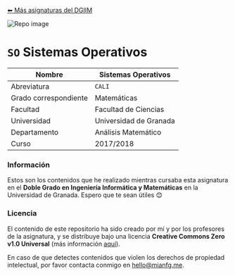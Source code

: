 [⬅ Más asignaturas del DGIIM](https://github.com/mianfg/DGIIM)

![Repo image](https://repository-images.githubusercontent.com/291504899/26a8ce80-eaec-11ea-9acd-97a5a31621fe)

# `SO` Sistemas Operativos

| Nombre                | Sistemas Operativos                                          |
| --------------------- | ------------------------------------------------------------ |
| Abreviatura           | `CALI` |
| Grado correspondiente | Matemáticas |
| Facultad              | Facultad de Ciencias |
| Universidad           | Universidad de Granada |
| Departamento          | Análisis Matemático |
| Curso                 | 2017/2018 |

### Información

Estos son los contenidos que he realizado mientras cursaba esta asignatura en el **Doble Grado en Ingeniería Informática y Matemáticas** en la Universidad de Granada. Espero que te sean útiles 😊

### Licencia

El contenido de este repositorio ha sido creado por mí y por los profesores de la asignatura, y se distribuye bajo una licencia **Creative Commons Zero v1.0 Universal** (más información [aquí](./LICENSE)).

En caso de que detectes contenidos que violen los derechos de propiedad intelectual, por favor contacta conmigo en [hello@mianfg.me](mailto:hello@mianfg.me).
